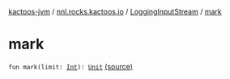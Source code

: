 [kactoos-jvm](../../index.md) / [nnl.rocks.kactoos.io](../index.md) / [LoggingInputStream](index.md) / [mark](./mark.md)

# mark

`fun mark(limit: `[`Int`](https://kotlinlang.org/api/latest/jvm/stdlib/kotlin/-int/index.html)`): `[`Unit`](https://kotlinlang.org/api/latest/jvm/stdlib/kotlin/-unit/index.html) [(source)](https://github.com/neonailol/kactoos/blob/master/kactoos-jvm/src/main/kotlin/nnl/rocks/kactoos/io/LoggingInputStream.kt#L115)